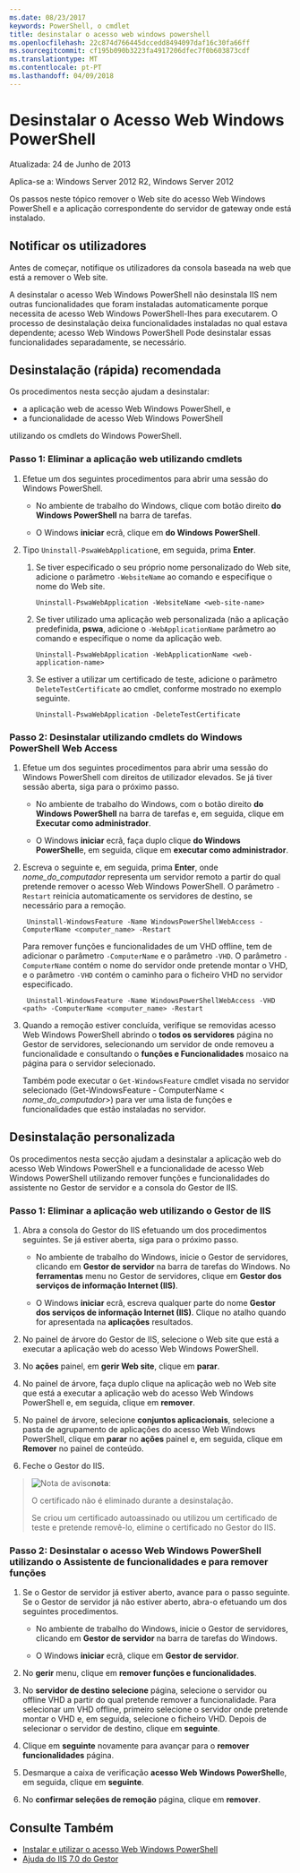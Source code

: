 ```yaml
---
ms.date: 08/23/2017
keywords: PowerShell, o cmdlet
title: desinstalar o acesso web windows powershell
ms.openlocfilehash: 22c874d766445dccedd8494097daf16c30fa66ff
ms.sourcegitcommit: cf195b090b3223fa4917206dfec7f0b603873cdf
ms.translationtype: MT
ms.contentlocale: pt-PT
ms.lasthandoff: 04/09/2018
---
```

# <a name="uninstall-windows-powershell-web-access"></a>Desinstalar o Acesso Web Windows PowerShell

Atualizada: 24 de Junho de 2013

Aplica-se a: Windows Server 2012 R2, Windows Server 2012

Os passos neste tópico remover o Web site do acesso Web Windows PowerShell e a aplicação correspondente do servidor de gateway onde está instalado.

## <a name="notify-users"></a>Notificar os utilizadores

Antes de começar, notifique os utilizadores da consola baseada na web que está a remover o Web site.

A desinstalar o acesso Web Windows PowerShell não desinstala IIS nem outras funcionalidades que foram instaladas automaticamente porque necessita de acesso Web Windows PowerShell-lhes para executarem.
O processo de desinstalação deixa funcionalidades instaladas no qual estava dependente; acesso Web Windows PowerShell Pode desinstalar essas funcionalidades separadamente, se necessário.

## <a name="recommended-quick-uninstallation"></a>Desinstalação (rápida) recomendada

Os procedimentos nesta secção ajudam a desinstalar:

- a aplicação web de acesso Web Windows PowerShell, e
- a funcionalidade de acesso Web Windows PowerShell

utilizando os cmdlets do Windows PowerShell.

### <a name="step-1-delete-the-web-application-using-cmdlets"></a>Passo 1: Eliminar a aplicação web utilizando cmdlets

1. Efetue um dos seguintes procedimentos para abrir uma sessão do Windows PowerShell.

    -   No ambiente de trabalho do Windows, clique com botão direito **do Windows PowerShell** na barra de tarefas.

    -   O Windows **iniciar** ecrã, clique em **do Windows PowerShell**.

2. Tipo `Uninstall-PswaWebApplication`e, em seguida, prima **Enter**.
   1. Se tiver especificado o seu próprio nome personalizado do Web site, adicione o parâmetro `-WebsiteName` ao comando e especifique o nome do Web site.

        `Uninstall-PswaWebApplication -WebsiteName <web-site-name>`
   1. Se tiver utilizado uma aplicação web personalizada (não a aplicação predefinida, **pswa**, adicione o `-WebApplicationName` parâmetro ao comando e especifique o nome da aplicação web.

        `Uninstall-PswaWebApplication -WebApplicationName <web-application-name>`
   1. Se estiver a utilizar um certificado de teste, adicione o parâmetro `DeleteTestCertificate` ao cmdlet, conforme mostrado no exemplo seguinte.

        `Uninstall-PswaWebApplication -DeleteTestCertificate`

### <a name="step-2-uninstall-windows-powershell-web-access-using-cmdlets"></a>Passo 2: Desinstalar utilizando cmdlets do Windows PowerShell Web Access

1. Efetue um dos seguintes procedimentos para abrir uma sessão do Windows PowerShell com direitos de utilizador elevados. Se já tiver sessão aberta, siga para o próximo passo.

    -   No ambiente de trabalho do Windows, com o botão direito **do Windows PowerShell** na barra de tarefas e, em seguida, clique em **Executar como administrador**.

    -   O Windows **iniciar** ecrã, faça duplo clique **do Windows PowerShell**e, em seguida, clique em **executar como administrador**.

1. Escreva o seguinte e, em seguida, prima **Enter**, onde *nome_do_computador* representa um servidor remoto a partir do qual pretende remover o acesso Web Windows PowerShell. O parâmetro `-Restart` reinicia automaticamente os servidores de destino, se necessário para a remoção.

        Uninstall-WindowsFeature -Name WindowsPowerShellWebAccess -ComputerName <computer_name> -Restart

    Para remover funções e funcionalidades de um VHD offline, tem de adicionar o parâmetro `-ComputerName` e o parâmetro `-VHD`. O parâmetro `-ComputerName` contém o nome do servidor onde pretende montar o VHD, e o parâmetro `-VHD` contém o caminho para o ficheiro VHD no servidor especificado.

        Uninstall-WindowsFeature -Name WindowsPowerShellWebAccess -VHD <path> -ComputerName <computer_name> -Restart

1. Quando a remoção estiver concluída, verifique se removidas acesso Web Windows PowerShell abrindo o **todos os servidores** página no Gestor de servidores, selecionando um servidor de onde removeu a funcionalidade e consultando o **funções e Funcionalidades** mosaico na página para o servidor selecionado.

    Também pode executar o `Get-WindowsFeature` cmdlet visada no servidor selecionado (Get-WindowsFeature - ComputerName &lt; *nome_do_computador*&gt;) para ver uma lista de funções e funcionalidades que estão instaladas no servidor.

## <a name="custom-uninstallation"></a>Desinstalação personalizada

Os procedimentos nesta secção ajudam a desinstalar a aplicação web do acesso Web Windows PowerShell e a funcionalidade de acesso Web Windows PowerShell utilizando remover funções e funcionalidades do assistente no Gestor de servidor e a consola do Gestor de IIS.

### <a name="step-1-delete-the-web-application-using-iis-manager"></a>Passo 1: Eliminar a aplicação web utilizando o Gestor de IIS


1. Abra a consola do Gestor do IIS efetuando um dos procedimentos seguintes. Se já estiver aberta, siga para o próximo passo.

    -   No ambiente de trabalho do Windows, inicie o Gestor de servidores, clicando em **Gestor de servidor** na barra de tarefas do Windows. No **ferramentas** menu no Gestor de servidores, clique em **Gestor dos serviços de informação Internet (IIS)**.

    -   O Windows **iniciar** ecrã, escreva qualquer parte do nome **Gestor dos serviços de informação Internet (IIS)**. Clique no atalho quando for apresentada na **aplicações** resultados.

1. No painel de árvore do Gestor de IIS, selecione o Web site que está a executar a aplicação web do acesso Web Windows PowerShell.

1. No **ações** painel, em **gerir Web site**, clique em **parar**.

1. No painel de árvore, faça duplo clique na aplicação web no Web site que está a executar a aplicação web do acesso Web Windows PowerShell e, em seguida, clique em **remover**.

1. No painel de árvore, selecione **conjuntos aplicacionais**, selecione a pasta de agrupamento de aplicações do acesso Web Windows PowerShell, clique em **parar** no **ações** painel e, em seguida, clique em  **Remover** no painel de conteúdo.

1. Feche o Gestor do IIS.

> ![Nota de aviso](images/SecurityNote.jpeg)**nota**:
>
> O certificado não é eliminado durante a desinstalação.
>
> Se criou um certificado autoassinado ou utilizou um certificado de teste e pretende removê-lo, elimine o certificado no Gestor do IIS.

### <a name="step-2-uninstall-windows-powershell-web-access-using-the-remove-roles-and-features-wizard"></a>Passo 2: Desinstalar o acesso Web Windows PowerShell utilizando o Assistente de funcionalidades e para remover funções

1. Se o Gestor de servidor já estiver aberto, avance para o passo seguinte. Se o Gestor de servidor já não estiver aberto, abra-o efetuando um dos seguintes procedimentos.

    -   No ambiente de trabalho do Windows, inicie o Gestor de servidores, clicando em **Gestor de servidor** na barra de tarefas do Windows.

    -   O Windows **iniciar** ecrã, clique em **Gestor de servidor**.

1. No **gerir** menu, clique em **remover funções e funcionalidades**.

1. No **servidor de destino selecione** página, selecione o servidor ou offline VHD a partir do qual pretende remover a funcionalidade. Para selecionar um VHD offline, primeiro selecione o servidor onde pretende montar o VHD e, em seguida, selecione o ficheiro VHD. Depois de selecionar o servidor de destino, clique em **seguinte**.

1. Clique em **seguinte** novamente para avançar para o **remover funcionalidades** página.

1. Desmarque a caixa de verificação **acesso Web Windows PowerShell**e, em seguida, clique em **seguinte**.

1. No **confirmar seleções de remoção** página, clique em **remover**.

## <a name="see-also"></a>Consulte Também

- [Instalar e utilizar o acesso Web Windows PowerShell](install-and-use-windows-powershell-web-access.md)
- [Ajuda do IIS 7.0 do Gestor](https://technet.microsoft.com/library/cc732664.aspx)